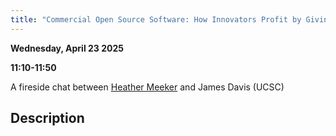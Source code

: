 ```yaml
---
title: "Commercial Open Source Software: How Innovators Profit by Giving Software Away]"
---
```


**Wednesday, April 23 2025**

**11:10-11:50**

A fireside chat between [Heather Meeker](../speakers/heather-meeker.md) and James Davis (UCSC)

## Description
